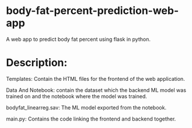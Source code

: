 # body-fat-percent-prediction-web-app
A web app to predict body fat percent using flask in python.

# Description:

Templates: Contain the HTML files for the frontend of the web application.

Data And Notebook: contain the dataset which the backend ML model was trained on and the notebook where the model was trained.

bodyfat_linearreg.sav: The ML model exported from the notebook.

main.py: Contains the code linking the frontend and backend together.


